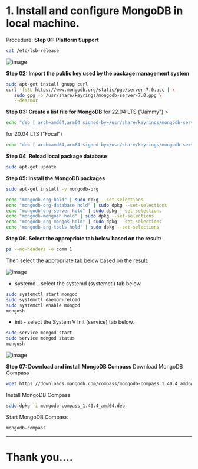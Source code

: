 # 1. Install and configure MongoDB in local machine.
Procedure:
**Step 01: Platform Support**
```bash
cat /etc/lsb-release
```
![image](https://github.com/KKBUGHUNTER/Getting-start-ReactJs-NodeJs-MongoDB/assets/91019132/4f845203-4ab5-40df-bd31-9e25b10f83a2)

**Step 02: Import the public key used by the package management system**
```bash
sudo apt-get install gnupg curl
curl -fsSL https://www.mongodb.org/static/pgp/server-7.0.asc | \
   sudo gpg -o /usr/share/keyrings/mongodb-server-7.0.gpg \
   --dearmor
```
**Step 03: Create a list file for MongoDB**
for 22.04 LTS ("Jammy") > 
```bash
echo "deb [ arch=amd64,arm64 signed-by=/usr/share/keyrings/mongodb-server-7.0.gpg ] https://repo.mongodb.org/apt/ubuntu jammy/mongodb-org/7.0 multiverse" | sudo tee /etc/apt/sources.list.d/mongodb-org-7.0.list
```
for 20.04 LTS ("Focal") 
```bash
echo "deb [ arch=amd64,arm64 signed-by=/usr/share/keyrings/mongodb-server-7.0.gpg ] https://repo.mongodb.org/apt/ubuntu focal/mongodb-org/7.0 multiverse" | sudo tee /etc/apt/sources.list.d/mongodb-org-7.0.list
```
**Step 04: Reload local package database**
```bash
sudo apt-get update
```
**Step 05: Install the MongoDB packages**
```bash
sudo apt-get install -y mongodb-org
```
```bash
echo "mongodb-org hold" | sudo dpkg --set-selections
echo "mongodb-org-database hold" | sudo dpkg --set-selections
echo "mongodb-org-server hold" | sudo dpkg --set-selections
echo "mongodb-mongosh hold" | sudo dpkg --set-selections
echo "mongodb-org-mongos hold" | sudo dpkg --set-selections
echo "mongodb-org-tools hold" | sudo dpkg --set-selections
```
**Step 06: Select the appropriate tab below based on the result:**
```bash
ps --no-headers -o comm 1
```
Then select the appropriate tab below based on the result:

![image](https://github.com/KKBUGHUNTER/Getting-start-ReactJs-NodeJs-MongoDB/assets/91019132/93e77ea8-352e-4ee4-b0e5-f1b064223c38)

- systemd - select the systemd (systemctl) tab below.
```bash
sudo systemctl start mongod
sudo systemctl daemon-reload
sudo systemctl enable mongod
mongosh
```
- init - select the System V Init (service) tab below.
```bash
sudo service mongod start
sudo service mongod status
mongosh
```

![image](https://github.com/KKBUGHUNTER/Getting-start-ReactJs-NodeJs-MongoDB/assets/91019132/64b55a1c-e688-4fca-b8ef-eadf1346ef04)

**Step 07: Download and install MongoDB Compass**
Download MongoDB Compass
```bash
wget https://downloads.mongodb.com/compass/mongodb-compass_1.40.4_amd64.deb
```
Install MongoDB Compass
```bash
sudo dpkg -i mongodb-compass_1.40.4_amd64.deb
```
Start MongoDB Compass
```bash
mongodb-compass
```
***
# Thank you....
